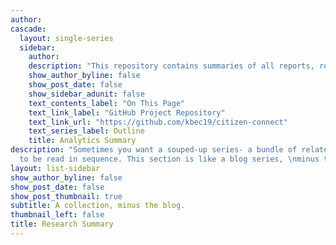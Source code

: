 ```yaml
---
author: 
cascade:
  layout: single-series
  sidebar:
    author: 
    description: "This repository contains summaries of all reports, research, and data used in this project. The original versions of relevant data is stored in the GitHub repository for this site."
    show_author_byline: false
    show_post_date: false
    show_sidebar_adunit: false
    text_contents_label: "On This Page"
    text_link_label: "GitHub Project Repository"
    text_link_url: "https://github.com/kbec19/citizen-connect"
    text_series_label: Outline
    title: Analytics Summary
description: "Sometimes you want a souped-up series- a bundle of related pages \nmeant
  to be read in sequence. This section is like a blog series, \nminus the blog.\n"
layout: list-sidebar
show_author_byline: false
show_post_date: false
show_post_thumbnail: true
subtitle: A collection, minus the blog.
thumbnail_left: false
title: Research Summary
---
```

